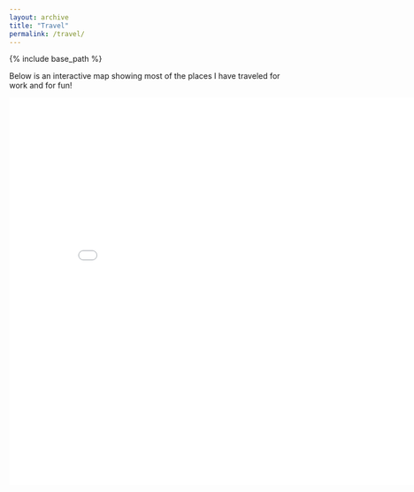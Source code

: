```yaml
---
layout: archive
title: "Travel"
permalink: /travel/
---
```


{% include base_path %}

Below is an interactive map showing most of the places I have traveled for work and for fun!

<iframe src="/travelmap/map.html" height="700" width="850" style="border:none;"></iframe>



<!-- [Click to view a map of all of the talks I have given.](http://lindt8.github.io/talkmap.html) -->
<!-- <embed src="http://lindt8.github.io/files/CV_Hunter_Ratliff.pdf" width="650" height="1800" type='application/pdf'> -->
